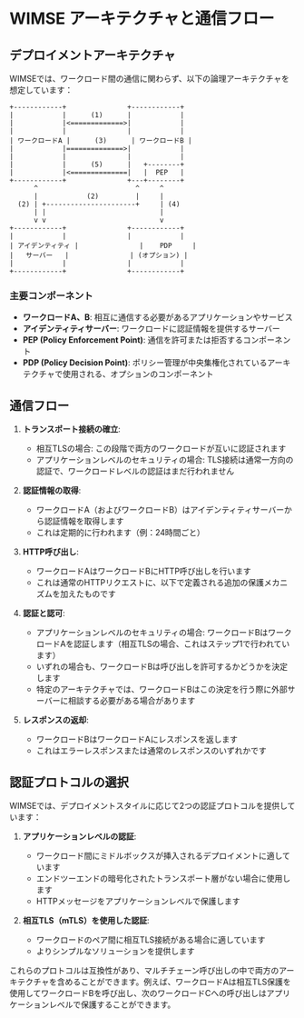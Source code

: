 # WIMSE アーキテクチャと通信フロー

## デプロイメントアーキテクチャ

WIMSEでは、ワークロード間の通信に関わらず、以下の論理アーキテクチャを想定しています：

```
+------------+               +------------+
|            |      (1)      |            |
|            |<=============>|            |
|            |               |            |
| ワークロードA |      (3)      | ワークロードB |
|            |==============>|            |
|            |               |            |
|            |      (5)      |   +--------+
|            |<==============|   |  PEP   |
+------------+               +---+--------+
      ^                        ^     ^
      |            (2)         |     |
  (2) | +----------------------+     | (4)
      | |                            |
      v v                            v
+------------+               +------------+
|            |               |            |
| アイデンティティ |               |    PDP     |
|   サーバー   |               | (オプション) |
|            |               |            |
+------------+               +------------+
```

### 主要コンポーネント

- **ワークロードA、B**: 相互に通信する必要があるアプリケーションやサービス
- **アイデンティティサーバー**: ワークロードに認証情報を提供するサーバー
- **PEP (Policy Enforcement Point)**: 通信を許可または拒否するコンポーネント
- **PDP (Policy Decision Point)**: ポリシー管理が中央集権化されているアーキテクチャで使用される、オプションのコンポーネント

## 通信フロー

1. **トランスポート接続の確立**:
   - 相互TLSの場合: この段階で両方のワークロードが互いに認証されます
   - アプリケーションレベルのセキュリティの場合: TLS接続は通常一方向の認証で、ワークロードレベルの認証はまだ行われません

2. **認証情報の取得**:
   - ワークロードA（およびワークロードB）はアイデンティティサーバーから認証情報を取得します
   - これは定期的に行われます（例：24時間ごと）

3. **HTTP呼び出し**:
   - ワークロードAはワークロードBにHTTP呼び出しを行います
   - これは通常のHTTPリクエストに、以下で定義される追加の保護メカニズムを加えたものです

4. **認証と認可**:
   - アプリケーションレベルのセキュリティの場合: ワークロードBはワークロードAを認証します（相互TLSの場合、これはステップ1で行われています）
   - いずれの場合も、ワークロードBは呼び出しを許可するかどうかを決定します
   - 特定のアーキテクチャでは、ワークロードBはこの決定を行う際に外部サーバーに相談する必要がある場合があります

5. **レスポンスの返却**:
   - ワークロードBはワークロードAにレスポンスを返します
   - これはエラーレスポンスまたは通常のレスポンスのいずれかです

## 認証プロトコルの選択

WIMSEでは、デプロイメントスタイルに応じて2つの認証プロトコルを提供しています：

1. **アプリケーションレベルの認証**:
   - ワークロード間にミドルボックスが挿入されるデプロイメントに適しています
   - エンドツーエンドの暗号化されたトランスポート層がない場合に使用します
   - HTTPメッセージをアプリケーションレベルで保護します

2. **相互TLS（mTLS）を使用した認証**:
   - ワークロードのペア間に相互TLS接続がある場合に適しています
   - よりシンプルなソリューションを提供します

これらのプロトコルは互換性があり、マルチチェーン呼び出しの中で両方のアーキテクチャを含めることができます。例えば、ワークロードAは相互TLS保護を使用してワークロードBを呼び出し、次のワークロードCへの呼び出しはアプリケーションレベルで保護することができます。

